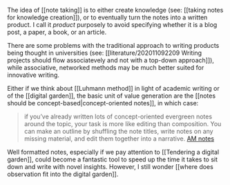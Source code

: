 The idea of [[note taking]] is to either create knowledge (see: [[taking notes for knowledge creation]]), or to eventually turn the notes into a written product. I call it *product* purposely to avoid specifying whether it is a blog post, a paper, a book, or an article. 

There are some problems with the traditional approach to writing products being thought in universities (see: [[literature/202011092209 Writing projects should flow associatevely and not with a top-down approach]]), while associative, networked methods may be much better suited for innovative writing. 

Either if we think about [[Luhmann method]] in light of academic writing or of the [[digital garden]], the basic unit of value generation are the [[notes should be concept-based|concept-oriented notes]], in which case:

> if you’ve already written lots of concept-oriented evergreen notes around the topic, your task is more like editing than composition. You can make an outline by shuffling the note titles, write notes on any missing material, and edit them together into a narrative. 
> [AM notes](https://notes.andymatuschak.org/z3PBVkZ2SvsAgFXkjHsycBeyS6Cw1QXf7kcD8)

Well formatted notes, especially if we pay attention to [[Tendering a digital garden]], could become a fantastic tool to speed up the time it takes to sit down and write with novel insights. However, I still wonder [[where does observation fit into the digital garden]]. 